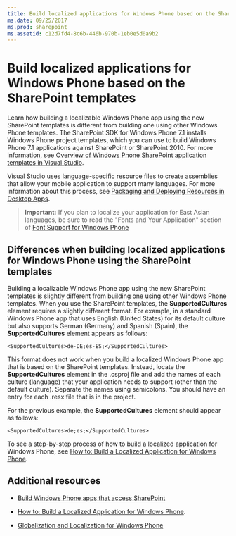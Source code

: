 ```yaml
---
title: Build localized applications for Windows Phone based on the SharePoint templates
ms.date: 09/25/2017
ms.prod: sharepoint
ms.assetid: c12d7fd4-8c6b-446b-970b-1eb0e5d0a9b2
---
```



# Build localized applications for Windows Phone based on the SharePoint templates
Learn how building a localizable Windows Phone app using the new SharePoint templates is different from building one using other Windows Phone templates.
The SharePoint SDK for Windows Phone 7.1 installs Windows Phone project templates, which you can use to build Windows Phone 7.1 applications against SharePoint or SharePoint 2010. For more information, see  [Overview of Windows Phone SharePoint application templates in Visual Studio](overview-of-windows-phone-sharepoint-application-templates-in-visual-studio.md). 
  
    
    

Visual Studio uses language-specific resource files to create assemblies that allow your mobile application to support many languages. For more information about this process, see  [Packaging and Deploying Resources in Desktop Apps](http://msdn.microsoft.com/library/b224d7c0-35f8-4e82-a705-dd76795e8d16%28Office.15%29.aspx).
> **Important:**
> If you plan to localize your application for East Asian languages, be sure to read the "Fonts and Your Application" section of  [Font Support for Windows Phone](http://msdn.microsoft.com/library/b0d855ad-3fd2-4872-9a88-7f5d0a270ff9%28Office.15%29.aspx)
  
    
    


## Differences when building localized applications for Windows Phone using the SharePoint templates

Building a localizable Windows Phone app using the new SharePoint templates is slightly different from building one using other Windows Phone templates. When you use the SharePoint templates, the **SupportedCultures** element requires a slightly different format. For example, in a standard Windows Phone app that uses English (United States) for its default culture but also supports German (Germany) and Spanish (Spain), the **SupportedCultures** element appears as follows:
  
    
    
 `<SupportedCultures>de-DE;es-ES;</SupportedCultures>`
  
    
    
This format does not work when you build a localized Windows Phone app that is based on the SharePoint templates. Instead, locate the **SupportedCultures** element in the .csproj file and add the names of each culture (language) that your application needs to support (other than the default culture). Separate the names using semicolons. You should have an entry for each .resx file that is in the project.
  
    
    
For the previous example, the **SupportedCultures** element should appear as follows:
  
    
    
 `<SupportedCultures>de;es;</SupportedCultures>`
  
    
    
To see a step-by-step process of how to build a localized application for Windows Phone, see  [How to: Build a Localized Application for Windows Phone](http://msdn.microsoft.com/library/9306a6ed-6efb-4f32-b850-d2e508431eeb%28Office.15%29.aspx).
  
    
    

## Additional resources
<a name="bk_addresources"> </a>


-  [Build Windows Phone apps that access SharePoint](build-windows-phone-apps-that-access-sharepoint.md)
    
  
-  [How to: Build a Localized Application for Windows Phone](http://msdn.microsoft.com/library/9306a6ed-6efb-4f32-b850-d2e508431eeb%28Office.15%29.aspx).
    
  
-  [Globalization and Localization for Windows Phone](http://msdn.microsoft.com/library/e82118a4-6247-4d75-a16f-749677349be4%28Office.15%29.aspx)
    
  

  
    
    

